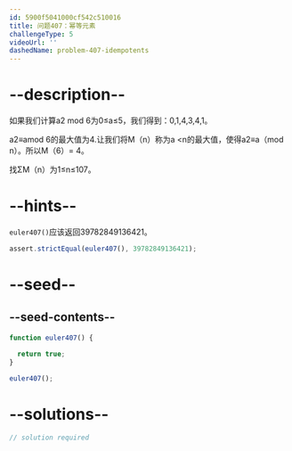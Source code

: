 ```yaml
---
id: 5900f5041000cf542c510016
title: 问题407：幂等元素
challengeType: 5
videoUrl: ''
dashedName: problem-407-idempotents
---
```


# --description--

如果我们计算a2 mod 6为0≤a≤5，我们得到：0,1,4,3,4,1。

a2≡amod 6的最大值为4.让我们将M（n）称为a &lt;n的最大值，使得a2≡a（mod n）。所以M（6）= 4。

找ΣM（n）为1≤n≤107。

# --hints--

`euler407()`应该返回39782849136421。

```js
assert.strictEqual(euler407(), 39782849136421);
```

# --seed--

## --seed-contents--

```js
function euler407() {

  return true;
}

euler407();
```

# --solutions--

```js
// solution required
```
